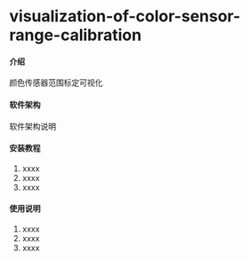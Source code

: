 # visualization-of-color-sensor-range-calibration

#### 介绍
颜色传感器范围标定可视化

#### 软件架构
软件架构说明


#### 安装教程

1.  xxxx
2.  xxxx
3.  xxxx

#### 使用说明

1.  xxxx
2.  xxxx
3.  xxxx
